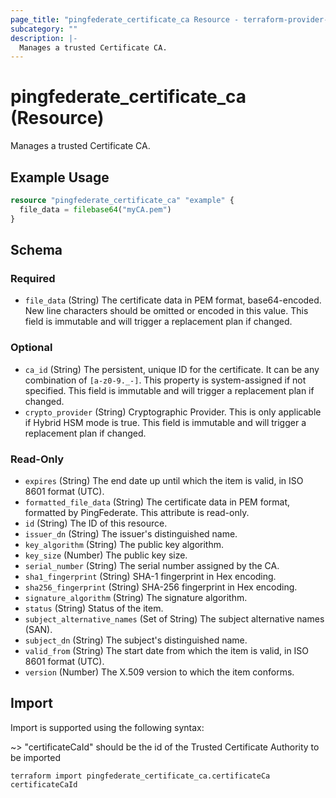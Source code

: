 ```yaml
---
page_title: "pingfederate_certificate_ca Resource - terraform-provider-pingfederate"
subcategory: ""
description: |-
  Manages a trusted Certificate CA.
---
```


# pingfederate_certificate_ca (Resource)

Manages a trusted Certificate CA.

## Example Usage

```terraform
resource "pingfederate_certificate_ca" "example" {
  file_data = filebase64("myCA.pem")
}
```

<!-- schema generated by tfplugindocs -->
## Schema

### Required

- `file_data` (String) The certificate data in PEM format, base64-encoded. New line characters should be omitted or encoded in this value. This field is immutable and will trigger a replacement plan if changed.

### Optional

- `ca_id` (String) The persistent, unique ID for the certificate. It can be any combination of `[a-z0-9._-]`. This property is system-assigned if not specified. This field is immutable and will trigger a replacement plan if changed.
- `crypto_provider` (String) Cryptographic Provider. This is only applicable if Hybrid HSM mode is true. This field is immutable and will trigger a replacement plan if changed.

### Read-Only

- `expires` (String) The end date up until which the item is valid, in ISO 8601 format (UTC).
- `formatted_file_data` (String) The certificate data in PEM format, formatted by PingFederate. This attribute is read-only.
- `id` (String) The ID of this resource.
- `issuer_dn` (String) The issuer's distinguished name.
- `key_algorithm` (String) The public key algorithm.
- `key_size` (Number) The public key size.
- `serial_number` (String) The serial number assigned by the CA.
- `sha1_fingerprint` (String) SHA-1 fingerprint in Hex encoding.
- `sha256_fingerprint` (String) SHA-256 fingerprint in Hex encoding.
- `signature_algorithm` (String) The signature algorithm.
- `status` (String) Status of the item.
- `subject_alternative_names` (Set of String) The subject alternative names (SAN).
- `subject_dn` (String) The subject's distinguished name.
- `valid_from` (String) The start date from which the item is valid, in ISO 8601 format (UTC).
- `version` (Number) The X.509 version to which the item conforms.

## Import

Import is supported using the following syntax:

~> "certificateCaId" should be the id of the Trusted Certificate Authority to be imported

```shell
terraform import pingfederate_certificate_ca.certificateCa certificateCaId
```